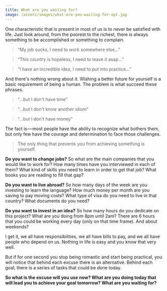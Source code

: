 ```yaml
---
title: What are you waiting for?
image: /assets/images/what-are-you-waiting-for-opt.jpg
---
```


One characteristic that is present in most of us is to never be satisfied with life. Just look around, from the poorest to the richest, there is always something to be accomplished or something to complain.

> “My job sucks, I need to work somewhere else…”

> “This country is hopeless, I need to leave it asap…”

> “I have an incredible idea, I need to put into practice…”


And there's nothing wrong about it. Wishing a better future for yourself is a basic requirement of being a human. The problem is what succeed these phrases.

> “…but I don't have time”

> “…but I don't know another idiom”

> “…but I don't have money”

The fact is — most people have the ability to recognize what bothers them, but only few have the courage and determination to face those challenges.

> The only thing that prevents you from achieving something is yourself.

**Do you want to change jobs?** So what are the main companies that you would like to work for? How many times have you interviewed in each of them? What kind of skills you need to learn in order to get that job? What books you are reading to fill that gap?

**Do you want to live abroad?** So how many days of the week are you investing to learn the language? How much money per month are you saving to pay moving costs? What type of visa do you need to live in that country? What documents do you need?

**Do you want to invest in an idea?** So how many hours do you dedicate on this project? What are you doing from 8pm until 2am? There are 6 hours that you could be working every day (only on that time frame). And about weekends?

I get it, we all have responsibilities, we all have bills to pay, and we all have people who depend on us. Nothing in life is easy and you know that very well.

But if for one second you stop being romantic and start being practical, you will notice that behind each excuse there is an alternative. Behind each goal, there is a series of tasks that could be done today.

**So what is the excuse will you use now? What are you doing today that will lead you to achieve your goal tomorrow? What are you waiting for?**